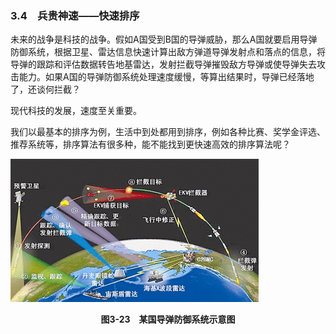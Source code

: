 ### 3.4　兵贵神速——快速排序

未来的战争是科技的战争。假如A国受到B国的导弹威胁，那么A国就要启用导弹防御系统，根据卫星、雷达信息快速计算出敌方弹道导弹发射点和落点的信息，将导弹的跟踪和评估数据转告地基雷达，发射拦截导弹摧毁敌方导弹或使导弹失去攻击能力。如果A国的导弹防御系统处理速度缓慢，等算出结果时，导弹已经落地了，还谈何拦截？

现代科技的发展，速度至关重要。

我们以最基本的排序为例，生活中到处都用到排序，例如各种比赛、奖学金评选、推荐系统等，排序算法有很多种，能不能找到更快速高效的排序算法呢？

![177.png](../images/177.png)
<center class="my_markdown"><b class="my_markdown">图3-23　某国导弹防御系统示意图</b></center>

